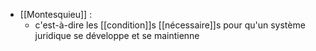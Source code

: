- [[Montesquieu]] :
	- c'est-à-dire les [[condition]]s [[nécessaire]]s pour qu'un système juridique se développe et se maintienne
